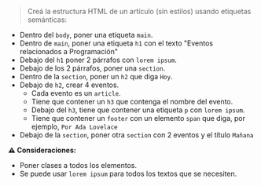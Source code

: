 > Creá la estructura HTML de un artículo (sin estilos) usando etiquetas semánticas:
>
- Dentro del `body`, poner una etiqueta `main`.
- Dentro de `main`, poner una etiqueta `h1` con el texto "Eventos relacionados a Programación"
- Debajo del `h1` poner 2 párrafos con `lorem ipsum`.
- Debajo de los 2 párrafos, poner una `section`.
- Dentro de la `section`, poner un `h2` que diga `Hoy`.
- Debajo de `h2`, crear 4 eventos.
  - Cada evento es un `article`.
  - Tiene que contener un `h3` que contenga el nombre del evento.
  - Debajo del `h3`, tiene que contener una etiqueta `p` con `lorem ipsum`.
  - Tiene que contener un `footer` con un elemento `span` que diga, por ejemplo, `Por Ada Lovelace`
- Debajo de la `section`, poner otra `section` con 2 eventos y el título `Mañana`


**⚠️ Consideraciones:**

- Poner clases a todos los elementos.
- Se puede usar `lorem ipsum` para todos los textos que se necesiten.
<br>
